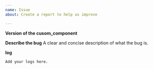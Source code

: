 ```yaml
---
name: Issue
about: Create a report to help us improve

---
```


**Version of the cusom_component**
<!-- If you are not using the nevest version, download and try that before opening a issue-->


**Describe the bug**
A clear and concise description of what the bug is.


**log**
<!-- issues without degbug logging will be closed-->
```
Add your logs here.
```
